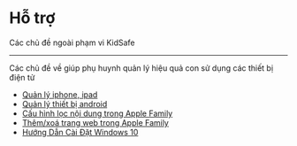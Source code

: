 # Hỗ trợ

Các chủ đề ngoài phạm vi KidSafe

---

Các chủ đề về giúp phụ huynh quản lý hiệu quả con sử dụng các thiết bị điện tử

-   [Quản lý iphone, ipad](manage-ios.md)
-   [Quản lý thiết bị android](manage-android.md)
-   [Cấu hình lọc nội dung trong Apple Family](content-filter-ios.md)
-   [Thêm/xoá trang web trong Apple Family](content-filter-ios-rm.md)
-   [Hướng Dẫn Cài Đặt Windows 10](install-win-10.md)
